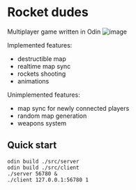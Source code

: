 # Rocket dudes
Multiplayer game written in Odin
![image](https://github.com/user-attachments/assets/a1b6fdbb-1a62-447b-b394-a6f3f5857959)


Implemented features:
 - destructible map
 - realtime map sync
 - rockets shooting
 - animations

Unimplemented features:
 - map sync for newly connected players
 - random map generation
 - weapons system

## Quick start
```
odin build ./src/server
odin build ./src/client
./server 56780 &
./client 127.0.0.1:56780 1
```

